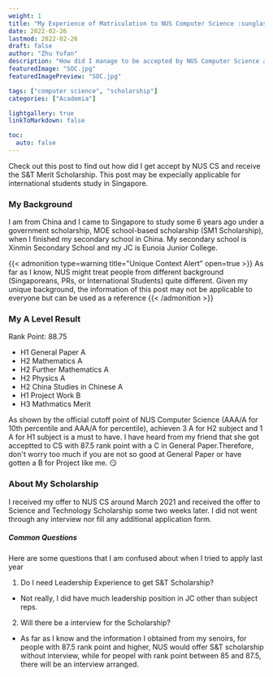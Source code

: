 ```yaml
---
weight: 1
title: "My Experience of Matriculation to NUS Computer Science :sunglasses:"
date: 2022-02-26
lastmod: 2022-02-26
draft: false
author: "Zhu Yufan"
description: "How did I manage to be accepted by NUS Computer Science and received the Science and Technology Scolarship :sunglasses:"
featuredImage: "SOC.jpg"
featuredImagePreview: "SOC.jpg"

tags: ["computer science", "scholarship"]
categories: ["Academia"]

lightgallery: true
linkToMarkdown: false

toc:
  auto: false
---
```

Check out this post to find out how did I get accept by NUS CS and receive the S&T Merit Scholarship. This post may be expecially applicable for international students study in Singapore.
<!--more-->

### My Background
I am from China and I came to Singapore to study some 6 years ago under a government scholarship, MOE school-based scholarship (SM1 Scholarship), when I finished my secondary school in China. My secondary school is Xinmin Secondary School and my JC is Eunoia Junior College.

{{< admonition type=warning title="Unique Context Alert" open=true >}}
As far as I know, NUS might treat people from different background (Singaporeans, PRs, or International Students) quite different. Given my unique background, the information of this post may not be applicable to everyone but can be used as a reference
{{< /admonition >}}

### My A Level Result
Rank Point: 88.75
- H1 General Paper              A
- H2 Mathematics    		A
- H2 Further Mathematics  	A
- H2 Physics 			A
- H2 China Studies in Chinese 	A
- H1 Project Work 		B
- H3 Mathmatics 		Merit

As shown by the official cutoff point of NUS Computer Science (AAA/A for 10th percentile and AAA/A for percentile), achieven 3 A for H2 subject and 1 A for H1 subject is a must to have. I have heard from my friend that she got acceptted to CS with 87.5 rank point with a C in General Paper.Therefore, don't worry too much if you are not so good at General Paper or have gotten a B for Project like me. :smirk:

### About My Scholarship
I received my offer to NUS CS around March 2021 and received the offer to Science and Technology Scholarship some two weeks later. I did not went through any interview nor fill any additional application form.  
##### Common Questions
Here are some questions that I am confused about when I tried to apply last year
1. Do I need Leadership Experience to get S&T Scholarship?
 * Not really, I did have much leadership position in JC other than subject reps.
2. Will there be a interview for the Scholarship?
 * As far as I know and the information I obtained from my senoirs, for people with 87.5 rank point and higher, NUS would offer S&T scholarship without interview, while  for peopel with rank point between 85 and 87.5, there will be an interview arranged.


